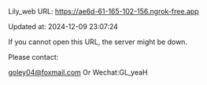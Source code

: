 Lily_web URL: https://ae6d-61-165-102-156.ngrok-free.app

Updated at: 2024-12-09 23:07:24

If you cannot open this URL, the server might be down.

Please contact: 

goley04@foxmail.com Or Wechat:GL_yeaH